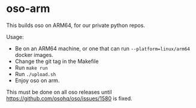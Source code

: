 # oso-arm

This builds oso on ARM64, for our private python repos.

Usage:
- Be on an ARM64 machine, or one that can run `--platform=linux/arm64` docker images.
- Change the git tag in the Makefile
- Run `make run`
- Run `./upload.sh`
- Enjoy oso on arm.


This must be done on all oso releases until https://github.com/osohq/oso/issues/1580 is fixed.
